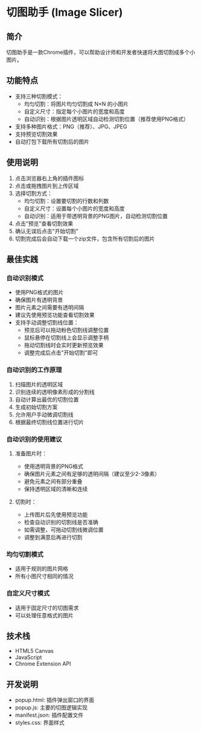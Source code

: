 # 切图助手 (Image Slicer)

## 简介

切图助手是一款Chrome插件，可以帮助设计师和开发者快速将大图切割成多个小图片。

## 功能特点

- 支持三种切割模式：
  - 均匀切割：将图片均匀切割成 N×N 的小图片
  - 自定义尺寸：指定每个小图片的宽度和高度
  - 自动识别：根据图片透明区域自动检测切割位置（推荐使用PNG格式）
- 支持多种图片格式：PNG（推荐）、JPG、JPEG
- 支持预览切割效果
- 自动打包下载所有切割后的图片

## 使用说明

1. 点击浏览器右上角的插件图标
2. 点击或拖拽图片到上传区域
3. 选择切割方式：
   - 均匀切割：设置要切割的行数和列数
   - 自定义尺寸：设置每个小图片的宽度和高度
   - 自动识别：适用于带透明背景的PNG图片，自动检测切割位置
4. 点击"预览"查看切割效果
5. 确认无误后点击"开始切割"
6. 切割完成后会自动下载一个zip文件，包含所有切割后的图片

## 最佳实践

### 自动识别模式
- 使用PNG格式的图片
- 确保图片有透明背景
- 图片元素之间需要有透明间隔
- 建议先使用预览功能查看切割效果
- 支持手动调整切割线位置：
  - 预览后可以拖动粉色切割线调整位置
  - 鼠标悬停在切割线上会显示调整手柄
  - 拖动切割线时会实时更新预览效果
  - 调整完成后点击"开始切割"即可

### 自动识别的工作原理
1. 扫描图片的透明区域
2. 识别连续的透明像素形成的分割线
3. 自动计算出最优的切割位置
4. 生成初始切割方案
5. 允许用户手动微调切割线
6. 根据最终切割线位置进行切片

### 自动识别的使用建议
1. 准备图片时：
   - 使用透明背景的PNG格式
   - 确保图片元素之间有足够的透明间隔（建议至少2-3像素）
   - 避免元素之间有部分重叠
   - 保持透明区域的清晰和连续

2. 切割时：
   - 上传图片后先使用预览功能
   - 检查自动识别的切割线是否准确
   - 如需调整，可拖动切割线微调位置
   - 调整到满意后再进行切割

### 均匀切割模式
- 适用于规则的图片网格
- 所有小图尺寸相同的情况

### 自定义尺寸模式
- 适用于固定尺寸的切图需求
- 可以处理任意格式的图片

## 技术栈

- HTML5 Canvas
- JavaScript
- Chrome Extension API

## 开发说明

- popup.html: 插件弹出窗口的界面
- popup.js: 主要的切图逻辑实现
- manifest.json: 插件配置文件
- styles.css: 界面样式

